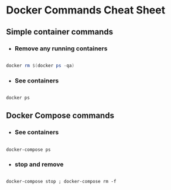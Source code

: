 
# Docker Commands Cheat Sheet

## Simple container commands

- ### Remove any running containers

```powershell

docker rm $(docker ps -qa)

```

- ### See containers

```text

docker ps

```

## Docker Compose commands

- ### See containers

```text

docker-compose ps

```

- ### stop and remove

```text

docker-compose stop ; docker-compose rm -f

```
